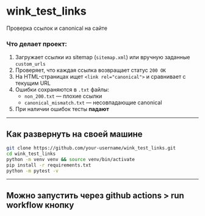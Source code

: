 # wink_test_links

Проверка ссылок и canonical на сайте

### Что делает проект:

1. Загружает ссылки из sitemap (`sitemap.xml`) или вручную заданные `custom_urls`
2. Проверяет, что каждая ссылка возвращает статус `200 OK`
3. На HTML-страницах ищет `<link rel="canonical">` и сравнивает с текущим URL
4. Ошибки сохраняются в `.txt` файлы:
   - `non_200.txt` — плохие ссылки
   - `canonical_mismatch.txt` — несовпадающие canonical
5. При наличии ошибок тесты **падают**

---

## Как развернуть на своей машине

```bash
git clone https://github.com/your-username/wink_test_links.git
cd wink_test_links
python -m venv venv && source venv/bin/activate
pip install -r requirements.txt
python -m pytest -v
```

---

## Можно запустить через github actions > run workflow кнопку
